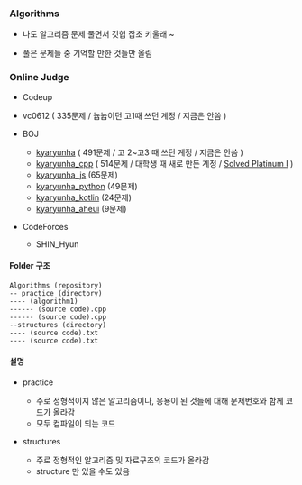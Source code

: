### Algorithms

- 나도 알고리즘 문제 풀면서 깃헙 잡초 키울래 ~ 

- 풀은 문제들 중 기억할 만한 것들만 올림



### Online Judge

- Codeup 
  
- vc0612 ( 335문제 / 늅늅이던 고1때 쓰던 계정 / 지금은 안씀 ) 
  
- BOJ

  - [kyaryunha](https://www.acmicpc.net/user/kyaryunha)  ( 491문제 / 고 2~고3 때 쓰던 계정 / 지금은 안씀 )
  - [kyaryunha_cpp](https://www.acmicpc.net/user/kyaryunha_cpp) ( 514문제 / 대학생 때 새로 만든 계정 / [Solved Platinum I](https://solved.ac/profile/kyaryunha_cpp) )
  - [kyaryunha_js](https://www.acmicpc.net/user/kyaryunha_js) (65문제)
  - [kyaryunha_python](https://www.acmicpc.net/user/kyaryunha_python) (49문제)
  - [kyaryunha_kotlin](https://www.acmicpc.net/user/kyaryunha_kotlin) (24문제)
  - [kyaryunha_aheui](https://www.acmicpc.net/user/kyaryunha_aheui) (9문제)

- CodeForces

  - SHIN_Hyun

  

#### Folder 구조

```
Algorithms (repository)
-- practice (directory)
---- (algorithm1)
------ (source code).cpp
------ (source code).cpp
--structures (directory)
---- (source code).txt
---- (source code).txt

```



#### 설명

- practice
  - 주로 정형적이지 않은 알고리즘이나, 응용이 된 것들에 대해 문제번호와 함께 코드가 올라감
  - 모두 컴파일이 되는 코드

- structures
  - 주로 정형적인 알고리즘 및 자료구조의 코드가 올라감 
  - structure 만 있을 수도 있음 